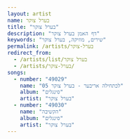```yaml
---
layout: artist
name: בערל צוקר
title: "בערל צוקר"
description: "דף האמן בערל צוקר"
keywords: "שירים, מוזיקה, בערל צוקר"
permalink: /artists/בערל-צוקר
redirect_from:
  - /artists/list/בערל צוקר
  - /artists/בערל-צוקר/
songs:
  - number: "49029"
    name: "05 לכתחילה אריבער - בערל צוקר"
    album: "סינגלים"
    artist: "בערל צוקר"
  - number: "49030"
    name: "הקשיבה"
    album: "סינגלים"
    artist: "בערל צוקר"
---
```

